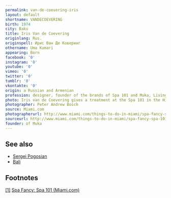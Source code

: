 ```yaml
---
permalink: van-de-coevering-iris
layout: default
shortname: VANDECOEVERING
birth: 1974
city: Baku
title: Iris Van de Coevering
originlang: Rus.
originspell: Ирис Ван Де Коверинг
othername: Uma Kumari
appearing: Born
facebook: '0'
instagram: '0'
youtube: '0'
vimeo: '0'
twitter: '0'
tumblr: '0'
vkontakte: '0'
origin: a Russian and Armenian
profession: designer, founder of the brands of Spa 101 and Muka, Living in Denpasar.
photo: Iris van de Coevering gives a treatment at the Spa 101 in the Hilton Bentley
photographer: Peter Andrew Bosch
source: Miami.com
photographerurl: http://www.miami.com/things-to-do-in-miami/spa-fancy-spa-101-1271
sourceurl: http://www.miami.com/things-to-do-in-miami/spa-fancy-spa-101-1271
founder: of Muka
---
```


## See also

+ [Sergei Pogosian](pogosian-sergei)
+ [Bali](bali)

## Footnotes

[[1]](#a1) <span id="f1"></span> [Spa Fancy: Spa 101 (Miami.com)](http://www.miami.com/things-to-do-in-miami/spa-fancy-spa-101-1271/)
